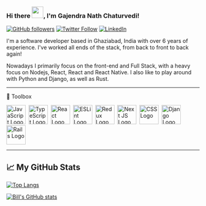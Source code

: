 ### Hi there <img src="https://raw.githubusercontent.com/MartinHeinz/MartinHeinz/master/wave.gif" width="30" />, I'm Gajendra Nath Chaturvedi!

[![GitHub followers](https://img.shields.io/github/followers/bill-pairaktaridis?style=social)](https://github.com/gmchaturvedi1) [![Twitter Follow](https://img.shields.io/twitter/follow/gmchaturvedi?style=social)](https://twitter.com/gmchaturvedi) [![LinkedIn](https://img.shields.io/badge/-Find%20me%20on%20LinkedIn-%230A66C2?logo=linkedin)](https://www.linkedin.com/in/gajendra-chaturvedi-a9388718)

I'm a software developer based in Ghaziabad, India with over 6 years of experience. I've worked all ends of the stack, from back to front to back again! 

Nowadays I primarily focus on the front-end and Full Stack, with a heavy focus on Nodejs, React, React and React Native. I also like to play around with Python and Django, as well as Rust.


---

🧰 Toolbox

<img src="https://cdn.worldvectorlogo.com/logos/logo-javascript.svg" alt="JavaScript Logo" width="50" height="50"/>&nbsp;&nbsp;<img src="https://cdn.worldvectorlogo.com/logos/typescript.svg" alt="TypeScript Logo" width="50" height="50"/>&nbsp;&nbsp;<img src="https://cdn.worldvectorlogo.com/logos/react-2.svg" alt="React Logo" width="50" height="50"/>&nbsp;&nbsp;<img src="https://cdn.worldvectorlogo.com/logos/eslint-1.svg" alt="ESLint Logo" width="50" height="50"/>&nbsp;&nbsp;<img src="https://cdn.worldvectorlogo.com/logos/redux.svg" alt="Redux Logo" width="50" height="50"/>&nbsp;&nbsp;<img src="https://cdn.worldvectorlogo.com/logos/next-js.svg" alt="Next JS Logo" width="50" height="50"/>&nbsp;&nbsp;<img src="https://cdn.worldvectorlogo.com/logos/css3.svg" alt="CSS Logo" width="50" height="50"/>&nbsp;&nbsp;<img src="https://cdn.worldvectorlogo.com/logos/django.svg" alt="Django Logo" height="50"/>&nbsp;&nbsp;<img src="https://cdn.worldvectorlogo.com/logos/rails-1.svg" alt="Rails Logo" height="50"/>


---

## &#x1f4c8; My GitHub Stats

[![Top Langs](https://github-readme-stats.vercel.app/api/top-langs/?username=bill-pairaktaridis&hide=java,html,css&theme=default)](https://github.com/anuraghazra/github-readme-stats)

[![Bill's GitHub stats](https://github-readme-stats.vercel.app/api?username=bill-pairaktaridis&theme=default)](https://github.com/anuraghazra/github-readme-stats)
